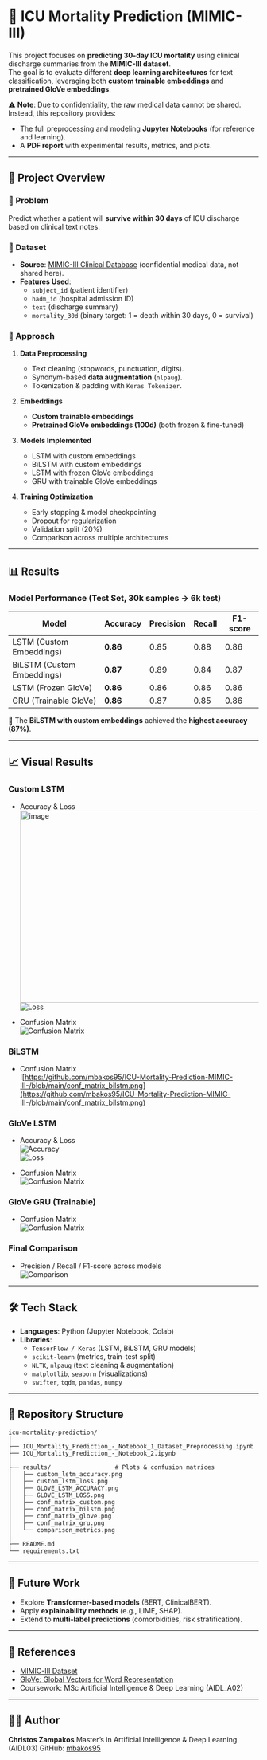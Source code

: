 # 🏥 ICU Mortality Prediction (MIMIC-III)

This project focuses on **predicting 30-day ICU mortality** using clinical discharge summaries from the **MIMIC-III dataset**.  
The goal is to evaluate different **deep learning architectures** for text classification, leveraging both **custom trainable embeddings** and **pretrained GloVe embeddings**.  

⚠️ **Note**: Due to confidentiality, the raw medical data cannot be shared.  
Instead, this repository provides:
- The full preprocessing and modeling **Jupyter Notebooks** (for reference and learning).
- A **PDF report** with experimental results, metrics, and plots.

---

## 🚀 Project Overview

### 🔹 Problem
Predict whether a patient will **survive within 30 days** of ICU discharge based on clinical text notes.

### 🔹 Dataset
- **Source**: [MIMIC-III Clinical Database](https://physionet.org/content/mimiciii/1.4/) (confidential medical data, not shared here).  
- **Features Used**:  
  - `subject_id` (patient identifier)  
  - `hadm_id` (hospital admission ID)  
  - `text` (discharge summary)  
  - `mortality_30d` (binary target: 1 = death within 30 days, 0 = survival)

### 🔹 Approach
1. **Data Preprocessing**  
   - Text cleaning (stopwords, punctuation, digits).  
   - Synonym-based **data augmentation** (`nlpaug`).  
   - Tokenization & padding with `Keras Tokenizer`.  

2. **Embeddings**  
   - **Custom trainable embeddings**  
   - **Pretrained GloVe embeddings (100d)** (both frozen & fine-tuned)

3. **Models Implemented**
   - LSTM with custom embeddings  
   - BiLSTM with custom embeddings  
   - LSTM with frozen GloVe embeddings  
   - GRU with trainable GloVe embeddings  

4. **Training Optimization**
   - Early stopping & model checkpointing  
   - Dropout for regularization  
   - Validation split (20%)  
   - Comparison across multiple architectures

---

## 📊 Results

### Model Performance (Test Set, 30k samples → 6k test)
| Model                          | Accuracy | Precision | Recall | F1-score |
|--------------------------------|----------|-----------|--------|----------|
| LSTM (Custom Embeddings)       | **0.86** | 0.85      | 0.88   | 0.86     |
| BiLSTM (Custom Embeddings)     | **0.87** | 0.89      | 0.84   | 0.87     |
| LSTM (Frozen GloVe)            | **0.86** | 0.86      | 0.86   | 0.86     |
| GRU (Trainable GloVe)          | **0.86** | 0.87      | 0.85   | 0.86     |

🔹 The **BiLSTM with custom embeddings** achieved the **highest accuracy (87%)**.

---

## 📈 Visual Results

### Custom LSTM
- Accuracy & Loss  
  [<img width="512" height="385" alt="image" src="https://github.com/user-attachments/assets/8da9e68a-305e-4c21-9290-189c14d6a81c" />](https://github.com/mbakos95/ICU-Mortality-Prediction-MIMIC-III-/blob/main/custom_lstm_accuracy.png)  
  ![Loss](https://github.com/mbakos95/ICU-Mortality-Prediction-MIMIC-III-/blob/main/custom_lstm_loss.png)  

- Confusion Matrix  
  ![[Confusion Matrix](results/conf_matrix_custom.png)](https://github.com/mbakos95/ICU-Mortality-Prediction-MIMIC-III-/blob/main/conf_matrix_custom.png)

### BiLSTM
- Confusion Matrix  
  ![https://github.com/mbakos95/ICU-Mortality-Prediction-MIMIC-III-/blob/main/conf_matrix_bilstm.png](https://github.com/mbakos95/ICU-Mortality-Prediction-MIMIC-III-/blob/main/conf_matrix_bilstm.png)

### GloVe LSTM
- Accuracy & Loss  
  ![[Accuracy](results/glove_lstm_accuracy.png)](https://github.com/mbakos95/ICU-Mortality-Prediction-MIMIC-III-/blob/main/GLOVE%20LSTM%20ACCURACY.png)  
  ![[Loss](results/glove_lstm_loss.png)  ](https://github.com/mbakos95/ICU-Mortality-Prediction-MIMIC-III-/blob/main/GLOVE%20LSTM%20LOSS.png)

- Confusion Matrix  
  ![[Confusion Matrix](results/conf_matrix_glove.png)](https://github.com/mbakos95/ICU-Mortality-Prediction-MIMIC-III-/blob/main/conf_matrix_glove.png)

### GloVe GRU (Trainable)
- Confusion Matrix  
  ![[Confusion Matrix](results/conf_matrix_gru.png)](https://github.com/mbakos95/ICU-Mortality-Prediction-MIMIC-III-/blob/main/conf_matrix_gru.png)

### Final Comparison
- Precision / Recall / F1-score across models  
  ![[Comparison](results/comparison_metrics.png)](https://github.com/mbakos95/ICU-Mortality-Prediction-MIMIC-III-/blob/main/comparison_metrics.png)


---

## 🛠️ Tech Stack

- **Languages**: Python (Jupyter Notebook, Colab)  
- **Libraries**:  
  - `TensorFlow / Keras` (LSTM, BiLSTM, GRU models)  
  - `scikit-learn` (metrics, train-test split)  
  - `NLTK`, `nlpaug` (text cleaning & augmentation)  
  - `matplotlib`, `seaborn` (visualizations)  
  - `swifter`, `tqdm`, `pandas`, `numpy`  

---

## 📂 Repository Structure
```
icu-mortality-prediction/
│
├── ICU_Mortality_Prediction_-_Notebook_1_Dataset_Preprocessing.ipynb
├── ICU_Mortality_Prediction_-_Notebook_2.ipynb
│
├── results/                  # Plots & confusion matrices
│   ├── custom_lstm_accuracy.png
│   ├── custom_lstm_loss.png
│   ├── GLOVE_LSTM_ACCURACY.png
│   ├── GLOVE_LSTM_LOSS.png
│   ├── conf_matrix_custom.png
│   ├── conf_matrix_bilstm.png
│   ├── conf_matrix_glove.png
│   ├── conf_matrix_gru.png
│   └── comparison_metrics.png
│
├── README.md
└── requirements.txt

```






---

## 🔮 Future Work
- Explore **Transformer-based models** (BERT, ClinicalBERT).  
- Apply **explainability methods** (e.g., LIME, SHAP).  
- Extend to **multi-label predictions** (comorbidities, risk stratification).  

---

## 📌 References
- [MIMIC-III Dataset](https://physionet.org/content/mimiciii/1.4/)  
- [GloVe: Global Vectors for Word Representation](https://nlp.stanford.edu/projects/glove/)  
- Coursework: MSc Artificial Intelligence & Deep Learning (AIDL_A02)

---

## 👨‍💻 Author

**Christos Zampakos**
Master’s in Artificial Intelligence & Deep Learning (AIDL03)
GitHub: [mbakos95](https://github.com/mbakos95)
